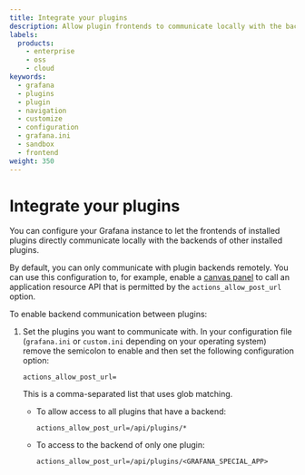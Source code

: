 ```yaml
---
title: Integrate your plugins
description: Allow plugin frontends to communicate locally with the backends of other installed plugins.
labels:
  products:
    - enterprise
    - oss
    - cloud
keywords:
  - grafana
  - plugins
  - plugin
  - navigation
  - customize
  - configuration
  - grafana.ini
  - sandbox
  - frontend
weight: 350
---
```


# Integrate your plugins

You can configure your Grafana instance to let the frontends of installed plugins directly communicate locally with the backends of other installed plugins. 

By default, you can only communicate with plugin backends remotely. You can use this configuration to, for example, enable a [canvas panel](https://grafana.com/docs/grafana/latest/panels-visualizations/visualizations/canvas/) to call an application resource API that is permitted by the `actions_allow_post_url` option.

To enable backend communication between plugins:

1. Set the plugins you want to communicate with. In your configuration file (`grafana.ini` or `custom.ini` depending on your operating system) remove the semicolon to enable and then set the following configuration option:

   ```
   actions_allow_post_url=
   ```

   This is a comma-separated list that uses glob matching.
   - To allow access to all plugins that have a backend:

     ```
     actions_allow_post_url=/api/plugins/*
     ```

   - To access to the backend of only one plugin:

     ```
     actions_allow_post_url=/api/plugins/<GRAFANA_SPECIAL_APP>
     ```